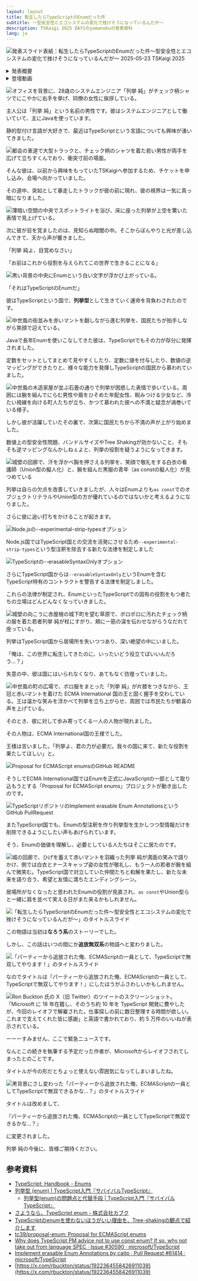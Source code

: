 ```yaml
---
layout: layout
title: 転生したらTypeScriptのEnumだった件
subtitle: ～型安全性とエコシステムの変化で挫けそうになっているんだが～
description: TSKaigi 2025 DAY1のyamanokuの発表資料
lang: ja
---
```


![発表スライド表紙：転生したらTypeScriptのEnumだった件～型安全性とエコシステムの変化で挫けそうになっているんだが～ 2025-05-23 TSKaigi 2025](./images/slide-01.png)

<details>
  <summary>発表概要</summary>

「…ここは、一体？」

気づけば俺は、TypeScriptのEnumとして異世界転生していた。与えられたのは名前付き定数を表現する力「列挙型」。
しかし型安全性を重視する世界において、Union型とconst assertionsたちが我が物顔で闊歩し、俺の居場所を奪っていくのであった。

可読性と保守性を高めるために生まれたはずの俺が、今や時代遅れの遺物扱い。
さらに追い打ちをかけるように、Node.jsの「--experimental-strip-types」とTypeScriptの「--erasableSyntaxOnly」のオプションたちが、存在そのものを消し去ろうとする。

「このままでは…このままでは俺は消えてしまうのか…？」

それでも俺は諦めない。同じように居場所を失いかけている仲間たちと共に、俺は立ち上がる。型安全性、エコシステム、そして自身の存在意義についてを考える旅が今始まろうとしていた…。

---

この発表ではTypeScriptにおけるEnumが辿ってきた歴史とその苦境についてを解説していきます。聴者がEnumを使うことを改めて見つめ直すような内容を提供いたします。

</details>

<details>
  <summary>登壇動画</summary>
  <iframe width="560" height="315" src="https://www.youtube.com/embed/eZV4LXRXP64?si=scKB9qwEB_N5Eyry" title="転生したらTypeScriptのEnumだった件～型安全性とエコシステムの変化で挫けそうになっているんだが～" style="width: 100%; height: 100%; aspect-ratio: 560 / 315;" allow="accelerometer; autoplay; clipboard-write; encrypted-media; gyroscope; picture-in-picture; web-share" referrerpolicy="strict-origin-when-cross-origin" allowfullscreen></iframe>
</details>


![オフィスを背景に、28歳のシステムエンジニア「列挙 純」がチェック柄シャツでにこやかに右手を挙げ、同僚の女性に挨拶している。](./images/slide-02.png)

主人公は「列挙 純」という名前の男性です。彼はシステムエンジニアとして働いていて、主にJavaを使っています。

静的型付け言語が大好きで、最近はTypeScriptという言語についても興味が湧いてきました。

![都会の車道で大型トラックと、チェック柄のシャツを着た若い男性が両手を広げて立ちすくんでおり、衝突寸前の場面。](./images/slide-03.png)

そんな彼は、以前から興味をもっていたTSKaigiへ参加するため、チケットを申し込み、会場へ向かっていました。

その道中、突如として暴走したトラックが彼の前に現れ、彼の視界は一気に真っ暗になりました。

![薄暗い空間の中央でスポットライトを浴び、床に座った列挙が上空を驚いた表情で見上げている。](./images/slide-04.png)

次に彼が目を覚ましたのは、見知らぬ暗闇の中。そこからぼんやりと光が差し込んできて、天から声が響きました。

「列挙 純よ、目覚めなさい」

「お前はこれから役割を与えられてこの世界で生きることになる」

![黒い背景の中央にEnumという白い文字が浮かび上がっている。](./images/slide-05.png)

「それはTypeScriptのEnumだ」

彼はTypeScriptという国で、**列挙型**として生きていく運命を背負わされたのです。

![中世風の街並みを赤いマントを翻しながら進む列挙を、国民たちが拍手しながら笑顔で迎えている。](./images/slide-06.png)

Javaで長年Enumを使いこなしてきた彼は、TypeScriptでもその力が存分に発揮されました。

定数をセットとしてまとめて見やすくしたり、定数に値を付与したり、数値の逆マッピングができたりと、様々な能力を発揮しTypeScriptの国民から慕われていました。

![中世風の木造家屋が並ぶ石畳の通りで列挙が困惑した表情で歩いている。周囲には腕を組んでにらむ男性や眉をひそめた年配女性、睨みつける少女など、冷たい視線を向ける町人たちが立ち、かつて慕われた彼への不満と疑念が渦巻いている様子。](./images/slide-07.png)

しかし彼が活躍していたその裏で、次第に国民たちから不満の声が上がり始めました。

数値上の型安全性問題、バンドルサイズやTree Shakingが効かないこと、そもそも逆マッピングなんかしねぇよと、列挙の役割を疑うようになってきます。

![城壁の回廊で、汗を浮かべ胸を押さえる列挙を、笑顔で敬礼をする白衣の看護師（Union型の擬人化）と、腕を組んだ黒服の青年（as constの擬人化）が見つめている](./images/slide-08.png)

列挙は自らの欠点を改善していきましたが、人々はEnumよりも`as const`でのオブジェクトリテラルやUnion型の方が優れているのではないかと考えるようになりました。

さらに彼に追い打ちをかけることが起きます。

![Node.jsの--experimental-strip-typesオプション](./images/slide-09.png)

Node.js国ではTypeScript国との交流を活発にさせるため`--experimental-strip-types`という型注釈を除去する新たな法律を制定しました

![TypeScriptの--erasableSyntaxOnlyオプション](./images/slide-10.png)

さらにTypeScript国からは`--erasableSyntaxOnly`というEnumを含むTypeScript特有のコントラクトを警告する法律を制定しました。

これらの法律が制定され、EnumといったTypeScriptでの固有の役割をもつ者たちの立場はどんどんなくなっていきました。

![城壁の向こうに赤屋根の城下町を望む草原で、ボロボロに汚れたチェック柄の服を着た若者列挙 純が杖にすがり、頬に一筋の涙を伝わせながらうなだれて座っている。](./images/slide-11.png)

列挙はTypeScript国から居場所を失いつつあり、深い絶望の中にいました。

「俺は、この世界に転生してきたのに、いったいどう役立てばいいんだろう…？」

失意の中、彼は国にはいられなくなり、あてもなく彷徨っていました。

![中世風の町の広場で、ボロ服をまとった「列挙 純」が片膝をつきながら、王冠と赤いマントを着けた ECMA International 国の王と固く握手を交わしている。王は温かな笑みを浮かべて列挙を立ち上がらせ、周囲では市民たちが歓喜の声を上げている。](./images/slide-12.png)

そのとき、彼に対して歩み寄ってくる一人の人物が現れました。

その人物は、ECMA International国の王様でした。

王様は言いました。「列挙よ、君の力が必要だ。我々の国に来て、新たな役割を果たしてほしい」と。

![Proposal for ECMAScript enumsのGitHub README](./images/slide-13.png)

そうしてECMA International国ではEnumを正式にJavaScriptの一部として取り込もうとする「Proposal for ECMAScript enums」プロジェクトが動き出したのです。

![TypeScriptリポジトリのImplement erasable Enum AnnotationsというGitHub PullRequest](./images/slide-14.png)

またTypeScript国でも、Enumの型注釈を作り列挙型を生かしつつ型情報だけを削除できるようにしたい声もあげられています。

そう、Enumの価値を理解し、必要としている人たちはそこに居たのです。

![城の回廊で、ひげを蓄えて赤いマントを羽織った列挙 純が満面の笑みで語りかけ、側では白衣とナースキャップ姿の女性が敬礼し、もう一人の若者が腕を組んで微笑む。TypeScript国で対立していた仲間たちと和解を果たし、新たな未来を語り合う、希望と友情に満ちたエンディングシーン。](./images/slide-15.png)

居場所がなくなったと思われたEnumの役割が見直され、`as const`やUnion型らと一緒に肩を並べて笑える日がまた来るかもしれません。

![「転生したらTypeScriptのEnumだった件～型安全性とエコシステムの変化で挫けそうになっているんだが～」のタイトルスライド](./images/slide-16.png)

この物語は当初は**なろう系**のストーリーでした。

しかし、この話はいつの間にか**追放無双系**の物語へと変わりました。

![「パーティーから追放された俺、ECMAScriptの一員として、TypeScriptで無双してやります！」のタイトルスライド](./images/slide-17.png)

なのでタイトルは『パーティーから追放された俺、ECMAScriptの一員として、TypeScriptで無双してやります！』にしたほうがふさわしいかもしれません。

![Ron Buckton 氏の X（旧 Twitter）のツイートのスクリーンショット。「Microsoft に 18 年在籍し、そのうち約 10 年を TypeScript 開発に費やしたが、今回のレイオフで解雇された。仕事探しの前に数日整理する時間が欲しい。これまで支えてくれた皆に感謝」と英語で書かれており、約 5 万件のいいねが表示されている。](./images/slide-18.png)

ーーーすみません、ここで緊急ニュースです。

なんとこの続きを執筆する予定だった作者が、Microsoftからレイオフされてしまったとのことです。

タイトルが今の形だとちょっと使えない雰囲気になってしまいましたね。

![黒背景にさし変わった「パーティーから追放された俺、ECMAScriptの一員としてTypeScriptで無双できるかな…？」のタイトルスライド](./images/slide-19.png)

タイトルは改めまして、

『パーティーから追放された俺、ECMAScriptの一員としてTypeScriptで無双できるかな…？』

に変更されました。

列挙 純の今後に、皆様ご期待ください。

## 参考資料

- [TypeScript: Handbook - Enums](https://www.typescriptlang.org/docs/handbook/enums.html)
- [列挙型 (enum) | TypeScript入門『サバイバルTypeScript』](https://typescriptbook.jp/reference/values-types-variables/enum)
  - [列挙型(enum)の問題点と代替手段 | TypeScript入門『サバイバルTypeScript』](https://typescriptbook.jp/reference/values-types-variables/enum/enum-problems-and-alternatives-to-enums)
- [さようなら、TypeScript enum - 株式会社カブク](https://www.kabuku.co.jp/developers/good-bye-typescript-enum)
- [TypeScriptのenumを使わないほうがいい理由を、Tree-shakingの観点で紹介します](https://engineering.linecorp.com/ja/blog/typescript-enum-tree-shaking)
- [tc39/proposal-enum: Proposal for ECMAScript enums](https://github.com/tc39/proposal-enum)
- [Why does TypeScript PM advice not to use const enum? If so, why not take out from language SPEC · Issue #30590 · microsoft/TypeScript](https://github.com/Microsoft/TypeScript/issues/30590)
- [Implement erasable Enum Annotations by caitp · Pull Request #61414 · microsoft/TypeScript](https://github.com/microsoft/TypeScript/pull/61414)
- [https://x.com/rbuckton/status/1922364558426911039](https://x.com/rbuckton/status/1922364558426911039)
